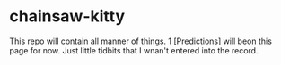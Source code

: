 # chainsaw-kitty
This repo will contain all manner of things.
1  [Predictions] will beon this page for now.  Just little tidbits that I wnan't entered into the record.

